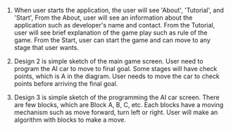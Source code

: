 1. When user starts the application, the user will see 'About', 'Tutorial', and 'Start', From the About, user will see an information about the application such as developer's name and contact. From the Tutorial, user will see brief explanation of the game play such as rule of the game. From the Start, user can start the game and can move to any stage that user wants.

2. Design 2 is simple sketch of the main game screen. User need to program the AI car to move to final goal. Some stages will have check points, which is A in the diagram. User needs to move the car to check points before arriving the final goal.

3. Design 3 is simple sketch of the programming the AI car screen. There are few blocks, which are Block A, B, C, etc. Each blocks have a moving mechanism such as move forward, turn left or right. User will make an algorithm with blocks to make a move.
